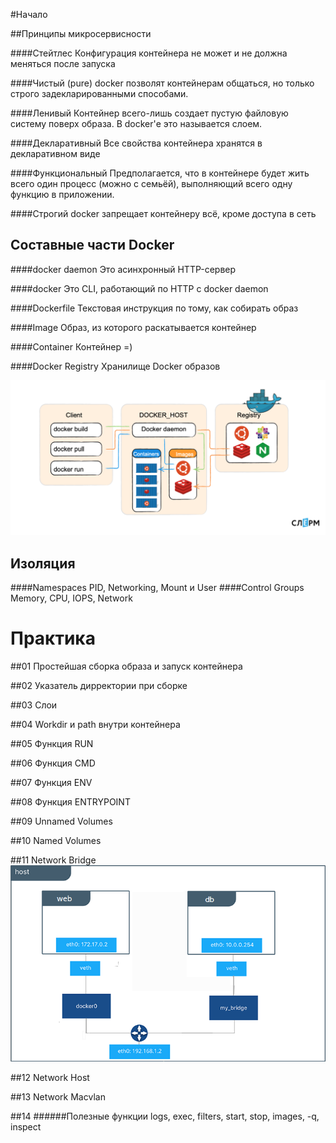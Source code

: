 #Начало

##Принципы микросервисности

####Стейтлес
Конфигурация контейнера не может и не должна меняться после запуска

####Чистый (pure)
docker позволят контейнерам общаться, но только строго задекларированными способами.

####Ленивый
Контейнер всего-лишь создает пустую файловую систему поверх образа. В docker'е это называется слоем.

####Декларативный
Все свойства контейнера хранятся в декларативном виде

####Функциональный
Предполагается, что в контейнере будет жить всего один процесс (можно с семьёй), выполняющий всего одну функцию в приложении.

####Строгий
docker запрещает контейнеру всё, кроме доступа в сеть

## Составные части Docker

####docker daemon
Это асинхронный HTTP-сервер

####docker
Это CLI, работающий по HTTP с docker daemon 

####Dockerfile
Текстовая инструкция по тому, как собирать образ

####Image
Образ, из которого раскатывается контейнер

####Container
Контейнер =)

####Docker Registry
Хранилище Docker образов

![](img/y_3t4nhixh7bj9cpbwwljcv0kno.png)

## Изоляция
####Namespaces
PID, Networking, Mount и User
####Control Groups 
Memory, CPU, IOPS, Network

# Практика
##01
Простейшая сборка образа и запуск контейнера

##02
Указатель дирректории при сборке

##03
Слои

##04
Workdir и path внутри контейнера

##05
Функция RUN

##06
Функция CMD

##07
Функция ENV

##08
Функция ENTRYPOINT

##09
Unnamed Volumes

##10
Named Volumes

##11
Network Bridge
![](img/bridge2.png)

##12
Network Host

##13
Network Macvlan

##14
######Полезные функции
logs, exec, filters, start, stop, images, -q, inspect